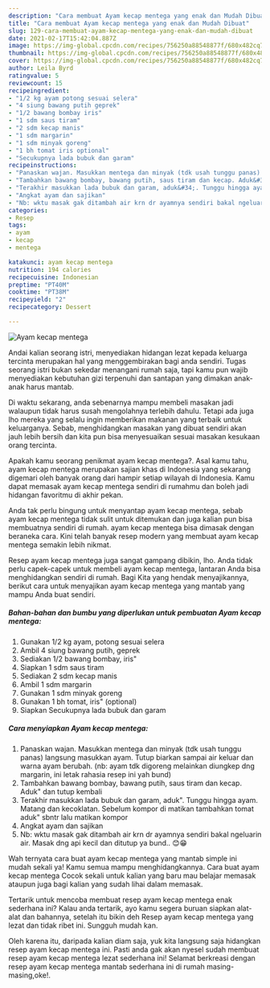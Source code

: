 ```yaml
---
description: "Cara membuat Ayam kecap mentega yang enak dan Mudah Dibuat"
title: "Cara membuat Ayam kecap mentega yang enak dan Mudah Dibuat"
slug: 129-cara-membuat-ayam-kecap-mentega-yang-enak-dan-mudah-dibuat
date: 2021-02-17T15:42:04.887Z
image: https://img-global.cpcdn.com/recipes/756250a88548877f/680x482cq70/ayam-kecap-mentega-foto-resep-utama.jpg
thumbnail: https://img-global.cpcdn.com/recipes/756250a88548877f/680x482cq70/ayam-kecap-mentega-foto-resep-utama.jpg
cover: https://img-global.cpcdn.com/recipes/756250a88548877f/680x482cq70/ayam-kecap-mentega-foto-resep-utama.jpg
author: Leila Byrd
ratingvalue: 5
reviewcount: 15
recipeingredient:
- "1/2 kg ayam potong sesuai selera"
- "4 siung bawang putih geprek"
- "1/2 bawang bombay iris"
- "1 sdm saus tiram"
- "2 sdm kecap manis"
- "1 sdm margarin"
- "1 sdm minyak goreng"
- "1 bh tomat iris optional"
- "Secukupnya lada bubuk dan garam"
recipeinstructions:
- "Panaskan wajan. Masukkan mentega dan minyak (tdk usah tunggu panas) langsung masukkan ayam. Tutup biarkan sampai air keluar dan warna ayam berubah. (nb: ayam tdk digoreng melainkan diungkep dng margarin, ini letak rahasia resep ini yah bund)"
- "Tambahkan bawang bombay, bawang putih, saus tiram dan kecap. Aduk&#34; dan tutup kembali"
- "Terakhir masukkan lada bubuk dan garam, aduk&#34;. Tunggu hingga ayam. Matang dan kecoklatan. Sebelum kompor di matikan tambahkan tomat aduk&#34; sbntr lalu matikan kompor"
- "Angkat ayam dan sajikan"
- "Nb: wktu masak gak ditambah air krn dr ayamnya sendiri bakal ngeluarin air. Masak dng api kecil dan ditutup ya bund.. 😊😁"
categories:
- Resep
tags:
- ayam
- kecap
- mentega

katakunci: ayam kecap mentega 
nutrition: 194 calories
recipecuisine: Indonesian
preptime: "PT40M"
cooktime: "PT38M"
recipeyield: "2"
recipecategory: Dessert

---
```



![Ayam kecap mentega](https://img-global.cpcdn.com/recipes/756250a88548877f/680x482cq70/ayam-kecap-mentega-foto-resep-utama.jpg)

Andai kalian seorang istri, menyediakan hidangan lezat kepada keluarga tercinta merupakan hal yang menggembirakan bagi anda sendiri. Tugas seorang istri bukan sekedar menangani rumah saja, tapi kamu pun wajib menyediakan kebutuhan gizi terpenuhi dan santapan yang dimakan anak-anak harus mantab.

Di waktu  sekarang, anda sebenarnya mampu membeli masakan jadi walaupun tidak harus susah mengolahnya terlebih dahulu. Tetapi ada juga lho mereka yang selalu ingin memberikan makanan yang terbaik untuk keluarganya. Sebab, menghidangkan masakan yang dibuat sendiri akan jauh lebih bersih dan kita pun bisa menyesuaikan sesuai masakan kesukaan orang tercinta. 



Apakah kamu seorang penikmat ayam kecap mentega?. Asal kamu tahu, ayam kecap mentega merupakan sajian khas di Indonesia yang sekarang digemari oleh banyak orang dari hampir setiap wilayah di Indonesia. Kamu dapat memasak ayam kecap mentega sendiri di rumahmu dan boleh jadi hidangan favoritmu di akhir pekan.

Anda tak perlu bingung untuk menyantap ayam kecap mentega, sebab ayam kecap mentega tidak sulit untuk ditemukan dan juga kalian pun bisa membuatnya sendiri di rumah. ayam kecap mentega bisa dimasak dengan beraneka cara. Kini telah banyak resep modern yang membuat ayam kecap mentega semakin lebih nikmat.

Resep ayam kecap mentega juga sangat gampang dibikin, lho. Anda tidak perlu capek-capek untuk membeli ayam kecap mentega, lantaran Anda bisa menghidangkan sendiri di rumah. Bagi Kita yang hendak menyajikannya, berikut cara untuk menyajikan ayam kecap mentega yang mantab yang mampu Anda buat sendiri.

<!--inarticleads1-->

##### Bahan-bahan dan bumbu yang diperlukan untuk pembuatan Ayam kecap mentega:

1. Gunakan 1/2 kg ayam, potong sesuai selera
1. Ambil 4 siung bawang putih, geprek
1. Sediakan 1/2 bawang bombay, iris&#34;
1. Siapkan 1 sdm saus tiram
1. Sediakan 2 sdm kecap manis
1. Ambil 1 sdm margarin
1. Gunakan 1 sdm minyak goreng
1. Gunakan 1 bh tomat, iris&#34; (optional)
1. Siapkan Secukupnya lada bubuk dan garam




<!--inarticleads2-->

##### Cara menyiapkan Ayam kecap mentega:

1. Panaskan wajan. Masukkan mentega dan minyak (tdk usah tunggu panas) langsung masukkan ayam. Tutup biarkan sampai air keluar dan warna ayam berubah. (nb: ayam tdk digoreng melainkan diungkep dng margarin, ini letak rahasia resep ini yah bund)
1. Tambahkan bawang bombay, bawang putih, saus tiram dan kecap. Aduk&#34; dan tutup kembali
1. Terakhir masukkan lada bubuk dan garam, aduk&#34;. Tunggu hingga ayam. Matang dan kecoklatan. Sebelum kompor di matikan tambahkan tomat aduk&#34; sbntr lalu matikan kompor
1. Angkat ayam dan sajikan
1. Nb: wktu masak gak ditambah air krn dr ayamnya sendiri bakal ngeluarin air. Masak dng api kecil dan ditutup ya bund.. 😊😁




Wah ternyata cara buat ayam kecap mentega yang mantab simple ini mudah sekali ya! Kamu semua mampu menghidangkannya. Cara buat ayam kecap mentega Cocok sekali untuk kalian yang baru mau belajar memasak ataupun juga bagi kalian yang sudah lihai dalam memasak.

Tertarik untuk mencoba membuat resep ayam kecap mentega enak sederhana ini? Kalau anda tertarik, ayo kamu segera buruan siapkan alat-alat dan bahannya, setelah itu bikin deh Resep ayam kecap mentega yang lezat dan tidak ribet ini. Sungguh mudah kan. 

Oleh karena itu, daripada kalian diam saja, yuk kita langsung saja hidangkan resep ayam kecap mentega ini. Pasti anda gak akan nyesel sudah membuat resep ayam kecap mentega lezat sederhana ini! Selamat berkreasi dengan resep ayam kecap mentega mantab sederhana ini di rumah masing-masing,oke!.

